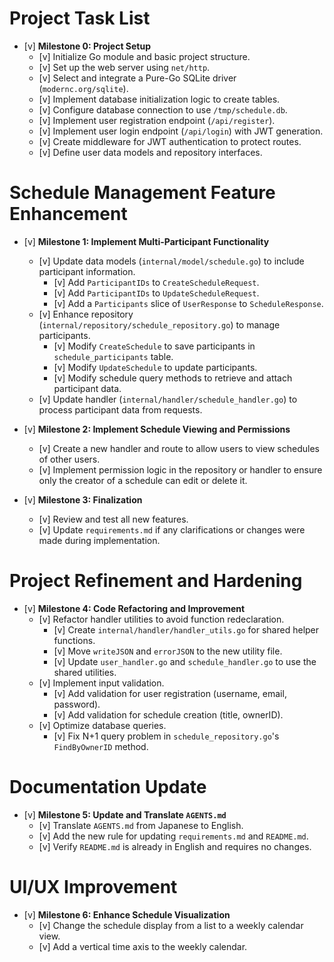 # Project Task List

- [v] **Milestone 0: Project Setup**
  - [v] Initialize Go module and basic project structure.
  - [v] Set up the web server using `net/http`.
  - [v] Select and integrate a Pure-Go SQLite driver (`modernc.org/sqlite`).
  - [v] Implement database initialization logic to create tables.
  - [v] Configure database connection to use `/tmp/schedule.db`.
  - [v] Implement user registration endpoint (`/api/register`).
  - [v] Implement user login endpoint (`/api/login`) with JWT generation.
  - [v] Create middleware for JWT authentication to protect routes.
  - [v] Define user data models and repository interfaces.

# Schedule Management Feature Enhancement

- [v] **Milestone 1: Implement Multi-Participant Functionality**
  - [v] Update data models (`internal/model/schedule.go`) to include participant information.
    - [v] Add `ParticipantIDs` to `CreateScheduleRequest`.
    - [v] Add `ParticipantIDs` to `UpdateScheduleRequest`.
    - [v] Add a `Participants` slice of `UserResponse` to `ScheduleResponse`.
  - [v] Enhance repository (`internal/repository/schedule_repository.go`) to manage participants.
    - [v] Modify `CreateSchedule` to save participants in `schedule_participants` table.
    - [v] Modify `UpdateSchedule` to update participants.
    - [v] Modify schedule query methods to retrieve and attach participant data.
  - [v] Update handler (`internal/handler/schedule_handler.go`) to process participant data from requests.

- [v] **Milestone 2: Implement Schedule Viewing and Permissions**
  - [v] Create a new handler and route to allow users to view schedules of other users.
  - [v] Implement permission logic in the repository or handler to ensure only the creator of a schedule can edit or delete it.

- [v] **Milestone 3: Finalization**
  - [v] Review and test all new features.
  - [v] Update `requirements.md` if any clarifications or changes were made during implementation.

# Project Refinement and Hardening

- [v] **Milestone 4: Code Refactoring and Improvement**
  - [v] Refactor handler utilities to avoid function redeclaration.
    - [v] Create `internal/handler/handler_utils.go` for shared helper functions.
    - [v] Move `writeJSON` and `errorJSON` to the new utility file.
    - [v] Update `user_handler.go` and `schedule_handler.go` to use the shared utilities.
  - [v] Implement input validation.
    - [v] Add validation for user registration (username, email, password).
    - [v] Add validation for schedule creation (title, ownerID).
  - [v] Optimize database queries.
    - [v] Fix N+1 query problem in `schedule_repository.go`'s `FindByOwnerID` method.

# Documentation Update

- [v] **Milestone 5: Update and Translate `AGENTS.md`**
  - [v] Translate `AGENTS.md` from Japanese to English.
  - [v] Add the new rule for updating `requirements.md` and `README.md`.
  - [v] Verify `README.md` is already in English and requires no changes.

# UI/UX Improvement

- [v] **Milestone 6: Enhance Schedule Visualization**
  - [v] Change the schedule display from a list to a weekly calendar view.
  - [v] Add a vertical time axis to the weekly calendar.